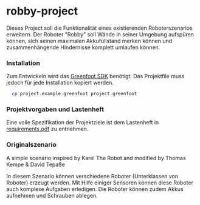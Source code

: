 # robby-project

Dieses Project soll die Funktionalität eines existierenden Roboterszenarios erweitern. Der Roboter "Robby" soll Wände in seiner Umgebung aufspüren können, sich seinen maximalen Akkufüllstand merken können und zusammenhängende Hindernisse komplett umlaufen können.

### Installation
Zum Entwickeln wird das [Greenfoot SDK](http://www.greenfoot.org/download) benötigt. Das Projektfile muss jedoch für jede Installation kopiert werden. 

``` bash
  cp project.example.greenfoot project.greenfoot
```

### Projektvorgaben und Lastenheft
Eine volle Spezifikation der Projektziele ist dem Lastenheft in [requirements.pdf]() zu entnehmen.

### Originalszenario

A simple scenario inspired by Karel The Robot and modified by Thomas Kempe & David Tepaße

In diesem Szenario können verschiedene Roboter (Unterklassen von Roboter) erzeugt werden.
Mit Hilfe einiger Sensoren können diese Roboter auch komplexe Aufgaben erledigen.
Die Roboter können zudem Akkus aufnehmen und Schrauben ablegen.
